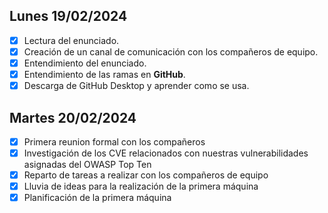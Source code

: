 ## Lunes 19/02/2024

- [x] Lectura del enunciado.
- [x] Creación de un canal de comunicación con los compañeros de equipo.
- [x] Entendimiento del enunciado.
- [x] Entendimiento de las ramas en **GitHub**.
- [x] Descarga de GitHub Desktop y aprender como se usa.

## Martes 20/02/2024

- [x] Primera reunion formal con los compañeros
- [x] Investigación de los CVE relacionados con nuestras vulnerabilidades asignadas del OWASP Top Ten
- [x] Reparto de tareas a realizar con los compañeros de equipo
- [x] Lluvia de ideas para la realización de la primera máquina
- [x] Planificación de la primera máquina